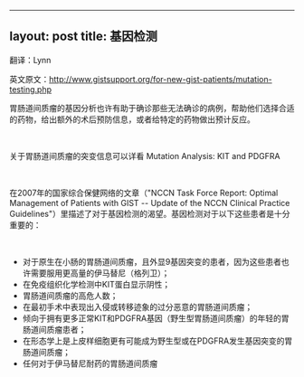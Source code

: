 
---
layout: post
title: 基因检测
---

翻译：Lynn

英文原文：http://www.gistsupport.org/for-new-gist-patients/mutation-testing.php

胃肠道间质瘤的基因分析也许有助于确诊那些无法确诊的病例，帮助他们选择合适的药物，给出额外的术后预防信息，或者给特定的药物做出预计反应。

&nbsp;

关于胃肠道间质瘤的突变信息可以详看 Mutation Analysis: KIT and PDGFRA

&nbsp;

在2007年的国家综合保健网络的文章（"NCCN Task Force Report: Optimal Management of Patients with GIST -- Update of the NCCN Clinical Practice Guidelines"）里描述了对于基因检测的渴望。基因检测对于以下这些患者是十分重要的：

&nbsp;

- 对于原生在小肠的胃肠道间质瘤，且外显9基因突变的患者，因为这些患者也许需要服用更高量的伊马替尼（格列卫）；
- 在免疫组织化学检测中KIT蛋白显示阴性；
- 胃肠道间质瘤的高危人数；
- 在最初手术中表现出入侵或转移迹象的过分恶意的胃肠道间质瘤；
- 倾向于拥有更多正常KIT和PDGFRA基因（野生型胃肠道间质瘤）的年轻的胃肠道间质瘤患者；
- 在形态学上是上皮样细胞更有可能成为野生型或在PDGFRA发生基因突变的胃肠道间质瘤；
- 任何对于伊马替尼耐药的胃肠道间质瘤

